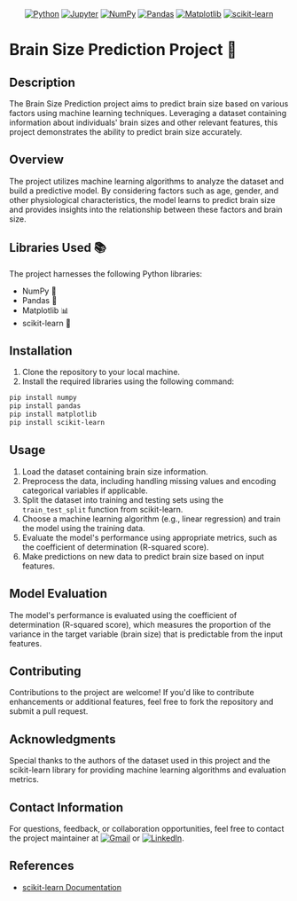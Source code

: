 <div align="center">
    <a href="https://www.python.org/"><img alt="Python" src="https://img.shields.io/badge/Python-3.8%2B-14354C.svg?logo=python&logoColor=white"></a>
    <a href="https://jupyter.org/"><img alt="Jupyter" src="https://img.shields.io/badge/Jupyter-1.0%2B-F37726.svg?logo=jupyter&logoColor=white"></a>
    <a href="https://numpy.org/"><img alt="NumPy" src="https://img.shields.io/badge/NumPy-1.20%2B-013243.svg?logo=numpy&logoColor=white"></a>
    <a href="https://pandas.pydata.org/"><img alt="Pandas" src="https://img.shields.io/badge/Pandas-1.2%2B-150458.svg?logo=pandas&logoColor=white"></a>
    <a href="https://matplotlib.org/"><img alt="Matplotlib" src="https://img.shields.io/badge/Matplotlib-3.4%2B-11557C.svg?logo=matplotlib&logoColor=white"></a>
    <a href="https://scikit-learn.org/"><img alt="scikit-learn" src="https://img.shields.io/badge/scikit--learn-0.24%2B-DF4C4C.svg?logo=scikit-learn&logoColor=white"></a>
</div>

# Brain Size Prediction Project 🧠

## Description
The Brain Size Prediction project aims to predict brain size based on various factors using machine learning techniques. Leveraging a dataset containing information about individuals' brain sizes and other relevant features, this project demonstrates the ability to predict brain size accurately.

## Overview
The project utilizes machine learning algorithms to analyze the dataset and build a predictive model. By considering factors such as age, gender, and other physiological characteristics, the model learns to predict brain size and provides insights into the relationship between these factors and brain size.

## Libraries Used 📚
The project harnesses the following Python libraries:
- NumPy 🧮
- Pandas 🐼
- Matplotlib 📊
- scikit-learn 🧪

## Installation
1. Clone the repository to your local machine.
2. Install the required libraries using the following command:
   
```bash
pip install numpy
pip install pandas
pip install matplotlib
pip install scikit-learn
```

## Usage
1. Load the dataset containing brain size information.
2. Preprocess the data, including handling missing values and encoding categorical variables if applicable.
3. Split the dataset into training and testing sets using the `train_test_split` function from scikit-learn.
4. Choose a machine learning algorithm (e.g., linear regression) and train the model using the training data.
5. Evaluate the model's performance using appropriate metrics, such as the coefficient of determination (R-squared score).
6. Make predictions on new data to predict brain size based on input features.

## Model Evaluation
The model's performance is evaluated using the coefficient of determination (R-squared score), which measures the proportion of the variance in the target variable (brain size) that is predictable from the input features.

## Contributing
Contributions to the project are welcome! If you'd like to contribute enhancements or additional features, feel free to fork the repository and submit a pull request.

## Acknowledgments
Special thanks to the authors of the dataset used in this project and the scikit-learn library for providing machine learning algorithms and evaluation metrics.

## Contact Information
For questions, feedback, or collaboration opportunities, feel free to contact the project maintainer at [![Gmail](https://img.shields.io/badge/Gmail-D14836?style=flat&logo=gmail&logoColor=white)](mailto:your-email@example.com) or [![LinkedIn](https://img.shields.io/badge/LinkedIn-0077B5?style=flat&logo=linkedin&logoColor=white)](https://www.linkedin.com/in/your-profile/).


## References
- [scikit-learn Documentation](https://scikit-learn.org/)
